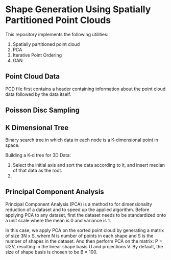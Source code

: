 # Shape Generation Using Spatially Partitioned Point Clouds 

This repository implements the following utilities:

1. Spatially partitioned point cloud
2. PCA
3. Iterative Point Ordering
4. GAN

## Point Cloud Data

PCD file first contains a header containing information about the point cloud data followed by the data itself.

## Poisson Disc Sampling



## K Dimensional Tree

Binary search tree in which data in each node is a K-dimensional point in space. 

Building a K-d tree for 3D Data: 

1. Select the initial axis and sort the data according to it, and insert median of that data as the root. 
2. 

## Principal Component Analysis

Principal Component Analysis (PCA) is a method to for dimensionality reduction of a dataset and to speed up the applied algorithm. 
Before applying PCA to any dataset, first the dataset needs to be standardized onto a unit scale where the mean is 0 and variance is 1.

In this case, we apply PCA on the sorted point cloud by generating a matrix of size 3N x S, where N is number of points in each shape and S is the number of shapes in the dataset. And then perform PCA on the matrix: P = UΣV, resulting in the linear shape basis U and projections V. By default, the size of shape basis is chosen to be B = 100. 